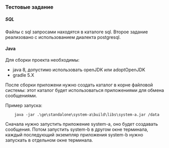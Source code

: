 ### Тестовые задание

##### SQL
Файлы с sql запросами находятся в каталоге sql. Второе задание реализовано с 
использованием диалекта postgresql.

#### Java
Для сборки проекта необходимы:
- java 8, допустимо использовать openJDK или adoptOpenJDK
- gradle 5.X

После сборки приложени нужно создать каталог в корне файловой системы: этот каталог будет 
использоваться приложениями для обмена сообщениями.

Пример запуска:
```$bash
    java -jar .\ge\standalone\system-a\build\libs\system-a.jar /data
```
Сначала нужно запустить приложение system-a, оно будет создавать сообщения.
Потом запустить system-b в другом окне терминала, каждый последующий экземпляр 
приложения system-b нужно запускать в отдельном окне терминала.